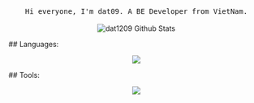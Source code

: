 <p align="center">
  <samp>
Hi everyone, I'm dat09. A BE Developer from VietNam.
  </samp>
  <br/>
  <br/>
  <img src="https://github-readme-stats.vercel.app/api?username=dat1209&show_icons=true&bg_color=30,e96443,904e95&title_color=fff&text_color=fff&icon_color=fff" alt="dat1209 Github Stats"></img>
</p>
## Languages:
<p align="center">
  <a href="https://skillicons.dev">
    <img src="https://skillicons.dev/icons?i=php,nodejs,golang" />
  </a>
</p>
## Tools:
<p align="center">
  <a href="https://skillicons.dev">
    <img src="https://skillicons.dev/icons?i=vscode,git,figma,docker" />
  </a>
</p>
